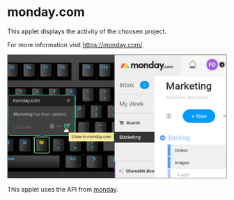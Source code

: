 # monday.com

This applet displays the activity of the choosen project.

For more information visit <https://monday.com/>.

![monday on a Das Keyboard Q](assets/image.png "monday applet")

This applet uses the API from [monday](https://developers.monday.com/).
